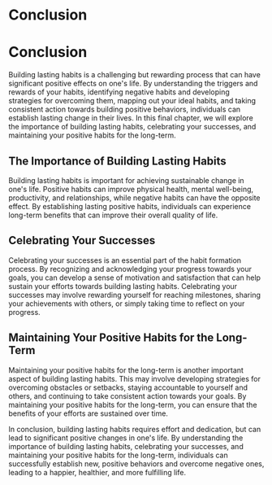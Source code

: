 # Conclusion

Conclusion
==========

Building lasting habits is a challenging but rewarding process that can have significant positive effects on one's life. By understanding the triggers and rewards of your habits, identifying negative habits and developing strategies for overcoming them, mapping out your ideal habits, and taking consistent action towards building positive behaviors, individuals can establish lasting change in their lives. In this final chapter, we will explore the importance of building lasting habits, celebrating your successes, and maintaining your positive habits for the long-term.

The Importance of Building Lasting Habits
-----------------------------------------

Building lasting habits is important for achieving sustainable change in one's life. Positive habits can improve physical health, mental well-being, productivity, and relationships, while negative habits can have the opposite effect. By establishing lasting positive habits, individuals can experience long-term benefits that can improve their overall quality of life.

Celebrating Your Successes
--------------------------

Celebrating your successes is an essential part of the habit formation process. By recognizing and acknowledging your progress towards your goals, you can develop a sense of motivation and satisfaction that can help sustain your efforts towards building lasting habits. Celebrating your successes may involve rewarding yourself for reaching milestones, sharing your achievements with others, or simply taking time to reflect on your progress.

Maintaining Your Positive Habits for the Long-Term
--------------------------------------------------

Maintaining your positive habits for the long-term is another important aspect of building lasting habits. This may involve developing strategies for overcoming obstacles or setbacks, staying accountable to yourself and others, and continuing to take consistent action towards your goals. By maintaining your positive habits for the long-term, you can ensure that the benefits of your efforts are sustained over time.

In conclusion, building lasting habits requires effort and dedication, but can lead to significant positive changes in one's life. By understanding the importance of building lasting habits, celebrating your successes, and maintaining your positive habits for the long-term, individuals can successfully establish new, positive behaviors and overcome negative ones, leading to a happier, healthier, and more fulfilling life.
